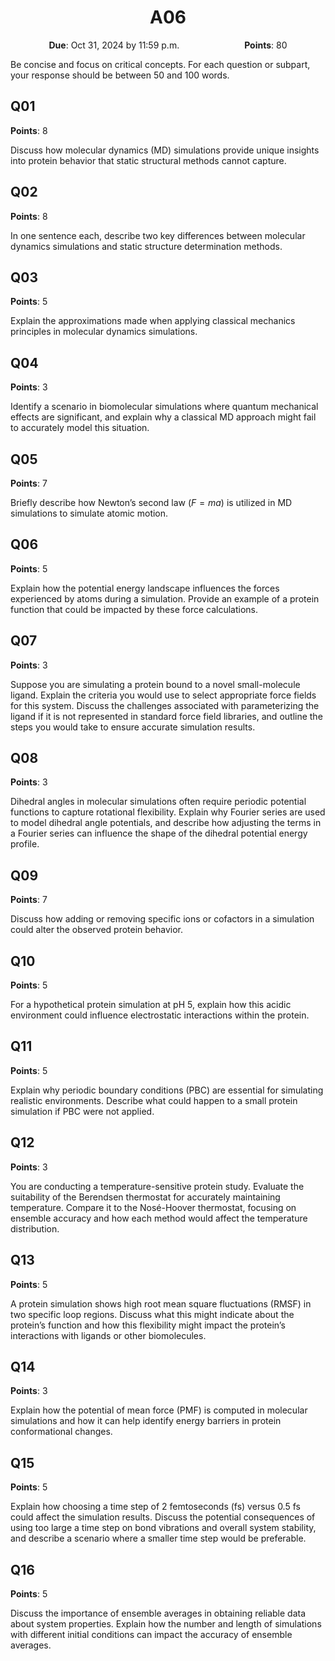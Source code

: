 <h1 align="center">
A06
</h1>

<p style="text-align: center;">
    <object hspace="50">
        <strong>Due</strong></a>: Oct 31, 2024 by 11:59 p.m.
    </object>
    <object hspace="50">
        <strong>Points</strong></a>: 80
    </object>
</p>

Be concise and focus on critical concepts.
For each question or subpart, your response should be between 50 and 100 words.

## Q01

**Points**: 8

Discuss how molecular dynamics (MD) simulations provide unique insights into protein behavior that static structural methods cannot capture.

## Q02

**Points**: 8

In one sentence each, describe two key differences between molecular dynamics simulations and static structure determination methods.

## Q03

**Points**: 5

Explain the approximations made when applying classical mechanics principles in molecular dynamics simulations.

## Q04

**Points**: 3

Identify a scenario in biomolecular simulations where quantum mechanical effects are significant, and explain why a classical MD approach might fail to accurately model this situation.

## Q05

**Points**: 7

Briefly describe how Newton’s second law ($F = ma$) is utilized in MD simulations to simulate atomic motion.

## Q06

**Points**: 5

Explain how the potential energy landscape influences the forces experienced by atoms during a simulation. Provide an example of a protein function that could be impacted by these force calculations.

## Q07

**Points**: 3

Suppose you are simulating a protein bound to a novel small-molecule ligand.
Explain the criteria you would use to select appropriate force fields for this system. Discuss the challenges associated with parameterizing the ligand if it is not represented in standard force field libraries, and outline the steps you would take to ensure accurate simulation results.

## Q08

**Points**: 3

Dihedral angles in molecular simulations often require periodic potential functions to capture rotational flexibility. Explain why Fourier series are used to model dihedral angle potentials, and describe how adjusting the terms in a Fourier series can influence the shape of the dihedral potential energy profile.

## Q09

**Points**: 7

Discuss how adding or removing specific ions or cofactors in a simulation could alter the observed protein behavior.

## Q10

**Points**: 5

For a hypothetical protein simulation at pH 5, explain how this acidic environment could influence electrostatic interactions within the protein.

## Q11

**Points**: 5

Explain why periodic boundary conditions (PBC) are essential for simulating realistic environments. Describe what could happen to a small protein simulation if PBC were not applied.

## Q12

**Points**: 3

You are conducting a temperature-sensitive protein study. Evaluate the suitability of the Berendsen thermostat for accurately maintaining temperature. Compare it to the Nosé-Hoover thermostat, focusing on ensemble accuracy and how each method would affect the temperature distribution.

## Q13

**Points**: 5

A protein simulation shows high root mean square fluctuations (RMSF) in two specific loop regions. Discuss what this might indicate about the protein’s function and how this flexibility might impact the protein’s interactions with ligands or other biomolecules.

## Q14

**Points**: 3

Explain how the potential of mean force (PMF) is computed in molecular simulations and how it can help identify energy barriers in protein conformational changes.

## Q15

**Points**: 5

Explain how choosing a time step of 2 femtoseconds (fs) versus 0.5 fs could affect the simulation results. Discuss the potential consequences of using too large a time step on bond vibrations and overall system stability, and describe a scenario where a smaller time step would be preferable.

## Q16

**Points**: 5

Discuss the importance of ensemble averages in obtaining reliable data about system properties. Explain how the number and length of simulations with different initial conditions can impact the accuracy of ensemble averages.
